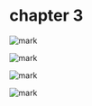 # chapter 3

![mark](http://p6yio0wew.bkt.clouddn.com/blog/180529/kADF9FGK48.png)

![mark](http://p6yio0wew.bkt.clouddn.com/blog/180529/fGD81gleAF.png)

![mark](http://p6yio0wew.bkt.clouddn.com/18-6-3/66917745.jpg)

![mark](http://p6yio0wew.bkt.clouddn.com/18-6-3/65389497.jpg)